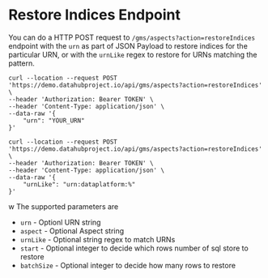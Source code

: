 # Restore Indices Endpoint

You can do a HTTP POST request to `/gms/aspects?action=restoreIndices` endpoint with the `urn` as part of JSON Payload to restore indices for the particular URN, or with the `urnLike` regex to restore for URNs matching the pattern.

```
curl --location --request POST 'https://demo.datahubproject.io/api/gms/aspects?action=restoreIndices' \
--header 'Authorization: Bearer TOKEN' \
--header 'Content-Type: application/json' \
--data-raw '{
    "urn": "YOUR_URN"
}'

curl --location --request POST 'https://demo.datahubproject.io/api/gms/aspects?action=restoreIndices' \
--header 'Authorization: Bearer TOKEN' \
--header 'Content-Type: application/json' \
--data-raw '{
    "urnLike": "urn:dataplatform:%"
}'
```
w
The supported parameters are
- `urn` - Optionl URN string
- `aspect` - Optional Aspect string
- `urnLike` - Optional string regex to match URNs
- `start` - Optional integer to decide which rows number of sql store to restore
- `batchSize` - Optional integer to decide how many rows to restore
